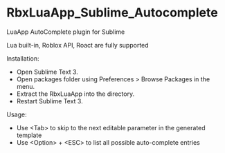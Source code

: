 # RbxLuaApp_Sublime_Autocomplete
LuaApp AutoComplete plugin for Sublime

Lua built-in, Roblox API, Roact are fully supported

Installation:
* Open Sublime Text 3.
* Open packages folder using Preferences > Browse Packages in the menu.
* Extract the RbxLuaApp into the directory.
* Restart Sublime Text 3.

Usage:
* Use \<Tab\> to skip to the next editable parameter in the generated template
* Use \<Option\> + \<ESC\> to list all possible auto-complete entries
